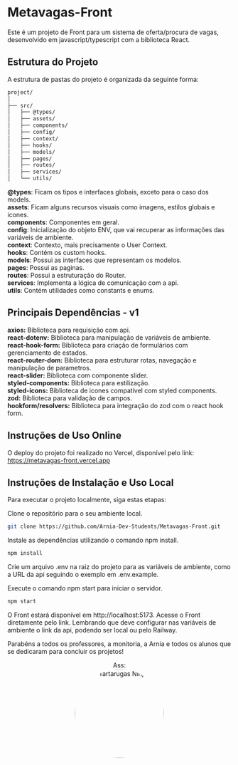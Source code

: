 # Metavagas-Front
Este é um projeto de Front para um sistema de oferta/procura de vagas, desenvolvido em javascript/typescript com a biblioteca React.

## Estrutura do Projeto
A estrutura de pastas do projeto é organizada da seguinte forma:

```bash
project/
│
├── src/
│   ├── @types/
│   ├── assets/
│   ├── components/
│   ├── config/
│   ├── context/
│   ├── hooks/
│   ├── models/
│   ├── pages/
│   ├── routes/
│   ├── services/
│   └── utils/
```

**@types**: Ficam os tipos e interfaces globais, exceto para o caso dos models.  
**assets**: Ficam alguns recursos visuais como imagens, estilos globais e icones.  
**components**: Componentes em geral.  
**config**: Inicialização do objeto ENV, que vai recuperar as informações das variáveis de ambiente.  
**context**: Contexto, mais precisamente o User Context.  
**hooks**: Contém os custom hooks.  
**models**: Possui as interfaces que representam os modelos.  
**pages**: Possui as paginas.  
**routes**: Possui a estruturação do Router.  
**services**: Implementa a lógica de comunicação com a api.  
**utils**: Contém utilidades como constants e enums.  

## Principais Dependências - v1

**axios:** Biblioteca para requisição com api.  
**react-dotenv:** Biblioteca para manipulação de variáveis de ambiente.  
**react-hook-form:** Biblioteca para criação de formulários com gerenciamento de estados.  
**react-router-dom:** Biblioteca para estruturar rotas, navegação e manipulação de parametros.  
**react-slider:** Biblioteca com componente slider.  
**styled-components:** Biblioteca para estilização.  
**styled-icons:** Biblioteca de icones compatível com styled components.  
**zod:** Biblioteca para validação de campos.  
**hookform/resolvers:** Biblioteca para integração do zod com o react hook form.  

## Instruções de Uso Online
O deploy do projeto foi realizado no Vercel, disponível pelo link: https://metavagas-front.vercel.app

## Instruções de Instalação e Uso Local
Para executar o projeto localmente, siga estas etapas:

Clone o repositório para o seu ambiente local.
```bash
git clone https://github.com/Arnia-Dev-Students/Metavagas-Front.git
```
Instale as dependências utilizando o comando npm install.
```bash
npm install
```
Crie um arquivo .env na raiz do projeto para as variáveis de ambiente, como a URL da api seguindo o exemplo em .env.example.

Execute o comando npm start para iniciar o servidor.
```bash
npm start
```
O Front estará disponível em http://localhost:5173.
Acesse o Front diretamente pelo link. Lembrando que deve configurar nas variáveis de ambiente o link da api, podendo ser local ou pelo Railway.

Parabéns a todos os professores, a monitoria, a Arnia e todos os alunos que se dedicaram para concluir os projetos!



<center>
  <div>Ass:</div>
  <img src="https://media3.giphy.com/media/v1.Y2lkPTc5MGI3NjExeHJmZ29oN3VueHZtemY1aWkzZGQxNXF0ZDVhdmxtYXNiYnJtOHpydCZlcD12MV9pbnRlcm5hbF9naWZfYnlfaWQmY3Q9Zw/29pTMa2vClJhYbxFk7/giphy.gif" alt="Tartarugas Ninja" style="border-radius: 50%; width: 200px">
</center>
